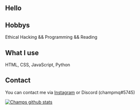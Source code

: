 ## Hello

## Hobbys
Ethical Hacking && Programming && Reading 

## What I use
HTML, CSS, JavaScript, Python

## Contact
You can contact me via [Instagram](https://www.instagram.com/champmq/) or Discord (champmq#5745)

[![Champs github stats](https://github-readme-stats.vercel.app/api?username=champmq&theme=highcontrast)](https://github.com/anuraghazra/github-readme-stats)

